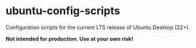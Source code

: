 # ubuntu-config-scripts

Configuration scripts for the current LTS release of Ubuntu Desktop (22+).

**Not intended for production. Use at your own risk!**
